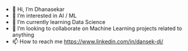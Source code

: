 - 👋 Hi, I’m Dhanasekar
- 👀 I’m interested in AI / ML
- 🌱 I’m currently learning Data Science
- 💞️ I’m looking to collaborate on Machine Learning projects related to anything
- 📫 How to reach me https://www.linkedin.com/in/dansek-dj/

<!---
dansek-dj/dansek-dj is a ✨ special ✨ repository because its `README.md` (this file) appears on your GitHub profile.
You can click the Preview link to take a look at your changes.
--->
